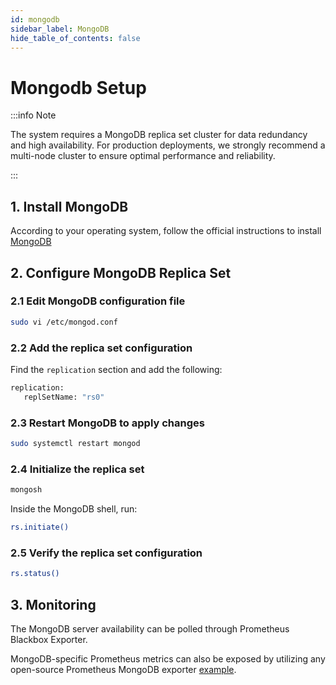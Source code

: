 ```yaml
---
id: mongodb
sidebar_label: MongoDB
hide_table_of_contents: false
---
```

# Mongodb Setup

:::info Note

The system requires a MongoDB replica set cluster
for data redundancy and high availability.
For production deployments, we strongly recommend a multi-node cluster
to ensure optimal performance and reliability.

:::

## 1. Install MongoDB

According to your operating system, follow the official instructions to install [MongoDB](https://www.mongodb.com/docs/manual/administration/install-community/)

## 2. Configure MongoDB Replica Set

### 2.1 Edit MongoDB configuration file

```bash
sudo vi /etc/mongod.conf
```

### 2.2 Add the replica set configuration

Find the `replication` section and add the following:

```bash
replication:
   replSetName: "rs0"
```

### 2.3 Restart MongoDB to apply changes

```bash
sudo systemctl restart mongod
```

### 2.4 Initialize the replica set

```bash
mongosh
```

Inside the MongoDB shell, run:

```bash
rs.initiate()
```

### 2.5 Verify the replica set configuration

```bash
rs.status()
```

## 3. Monitoring

The MongoDB server availability can be polled through Prometheus Blackbox Exporter.

MongoDB-specific Prometheus metrics can also be exposed
by utilizing any open-source Prometheus MongoDB exporter
[example](https://github.com/percona/mongodb_exporter).
